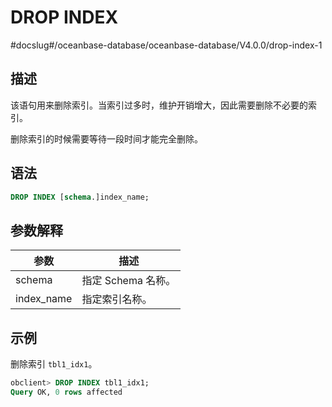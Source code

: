 DROP INDEX 
===============================
#docslug#/oceanbase-database/oceanbase-database/V4.0.0/drop-index-1


描述 
-----------

该语句用来删除索引。当索引过多时，维护开销增大，因此需要删除不必要的索引。

删除索引的时候需要等待一段时间才能完全删除。

语法 
-----------

```sql
DROP INDEX [schema.]index_name;
```



参数解释 
-------------



|     参数     |      描述       |
|------------|---------------|
| schema     | 指定 Schema 名称。 |
| index_name | 指定索引名称。       |



示例 
-----------

删除索引 `tbl1_idx1`。

```sql
obclient> DROP INDEX tbl1_idx1;
Query OK, 0 rows affected
```



